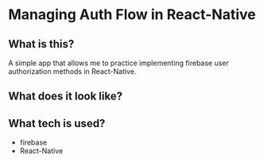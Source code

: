 # Managing Auth Flow in React-Native

## What is this?

A simple app that allows me to practice implementing firebase user authorization methods in React-Native. 

## What does it look like?


## What tech is used?
- firebase
- React-Native